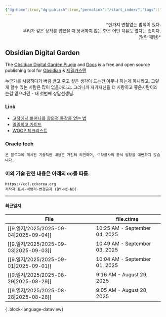 ```yaml
---
{"dg-home":true,"dg-publish":true,"permalink":"/start_index/","tags":["gardenEntry"],"dgPassFrontmatter":true,"noteIcon":""}
---
```


<p align="right">*한가지 변함없는 법칙이 있다. <br>
우리가 깊은 상처를 입었을 때 용서하지 않는 한은 어떤 치유도 없다는 것이다. <br>
(알란 패턴)*</p>

## Obsidian Digital Garden
The [Obsidian Digital Garden Plugin](https://github.com/oleeskild/obsidian-digital-garden) and [Docs](https://dg-docs.ole.dev/)  is a free and open source publishing tool for [Obsidian](https://obsidian.md/) & [제델카스텐](http://www.yes24.com/Product/Goods/99475214) 

누군가를 사랑하다가 버림 받고 죽고 싶은 생각이 드는건 아무나 하는게 아니라고,  그렇게 할수 있는 사람은 많이 없을꺼라고. 그러니까 자기자신을 더 사랑하고 좋은사람이라는걸 믿으라던 - 내 첫번째 상담선생님.

### Link
- [고착에서 빠져나와 창의적 통찰을 얻는 법](https://twinstae.github.io/fixation-to-insight/)
- [일일회고 가이드](https://twinstae.github.io/daily-review-guide/)
- [WOOP 체크리스트](https://dawn-bulb-f4b.notion.site/WOOP-3dee3143b2554dbda0aea18a4d1b2b26)

### Oracle tech 
	본 블로그에 게시된 기술적인 내용은 개인의 의견이며, 오라클사의 공식 입장을 대변하지 않습니다.

### 이외 기술 관련 내용은 아래의 cc를 따름.
	https://ccl.cckorea.org
	저작자 표시-비영리-변경금지 (BY-NC-ND)

---
#### 최근일지
| File                                    | file.ctime                    |
| --------------------------------------- | ----------------------------- |
| [[9.일지/2025/2025-09-04\|2025-09-04]] | 10:25 AM - September 04, 2025 |
| [[9.일지/2025/2025-09-03\|2025-09-03]] | 10:49 AM - September 03, 2025 |
| [[9.일지/2025/2025-09-01\|2025-09-01]] | 10:04 AM - September 01, 2025 |
| [[9.일지/2025/2025-08-29\|2025-08-29]] | 9:16 AM - August 29, 2025     |
| [[9.일지/2025/2025-08-28\|2025-08-28]] | 9:05 AM - August 28, 2025     |

{ .block-language-dataview}
